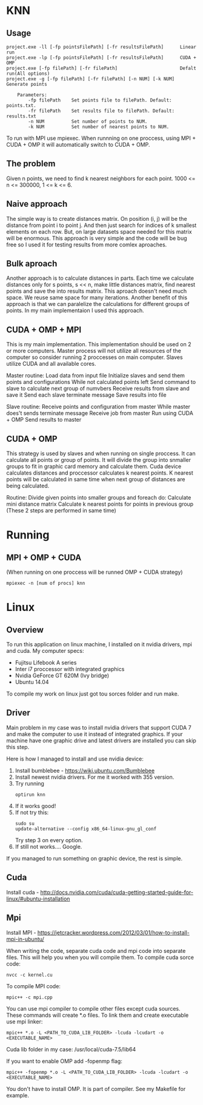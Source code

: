 # KNN

## Usage

``` 
project.exe -ll [-fp pointsFilePath] [-fr resultsFilePath]      Linear run
project.exe -lp [-fp pointsFilePath] [-fr resultsFilePath]      CUDA + OMP
project.exe [-fp filePath] [-fr filePath]                       Defalt run(All options)
project.exe -g [-fp filePath] [-fr filePath] [-n NUM] [-k NUM]  Generate points

    Parameters:
        -fp filePath    Set points file to filePath. Default: points.txt.
        -fr filePath    Set results file to filePath. Default: results.txt
        -n NUM          Set number of points to NUM.
        -k NUM          Set number of nearest points to NUM.
```
To run with MPI use mpiexec. When runnning on one proccess, using MPI + CUDA + OMP it will automatically switch to CUDA + OMP.

##  The problem
Given n points, we need to find k nearest neighbors for each point. 1000 <= n <= 300000, 1 <= k <= 6.

## Naive approach
The simple way is to create distances matrix. On position (i, j) will be the distance from point i to point j. And then just search for indices of k smallest elements on each row. But, on large datasets space needed for this matrix will be enormous. This approach is very simple and the code will be bug free so I used it for testing results from more comlex aproaches.

## Bulk aproach
Another approach is to calculate distances in parts. Each time we calculate distances only for s points, s << n, make little distances matrix, find nearest points and save the into results matrix. This aproach doesn't need much space. We reuse same space for many iterations. Another benefit of this approach is that we can paralelize the calculations for different groups of points.
In my main implementaion I used this approach.

## CUDA + OMP + MPI
This is my main implementation. This implementation should be used on 2 or more computers. Master process will not utilize all resources of the computer so consider running 2 proccesses on main computer. Slaves utilize CUDA and all available cores.

Master routine:
	Load data from input file
	Initialize slaves and send them points and configurations
	While not calculated points left
		Send command to slave to calculate next group of numvbers
		Receive results from slave and save it
	Send each slave terminate message
	Save results into file

Slave routine:
	Receive points and configuration from master
	While master does't sends terminate message 
		Receive job from master
		Run using CUDA + OMP
		Send results to master


## CUDA + OMP
This strategy is used by slaves and when running on single proccess. It can calculate all points or group of points. It will divide the group into snmaller groups to fit in graphic card memory and calculate them. Cuda device calculates distances and proccessor calculates k nearest points. K nearest points will be calculated in same time when next group of distances are being calculated.

Routine:
	Divide given points into smaller groups and foreach do:
		Calculate mini distance matrix
		Calculate k nearest points for points in previous group
		(These 2 steps are performed in same time)


# Running
## MPI + OMP + CUDA
(When running on one proccess will be runned OMP + CUDA strategy)
```
mpiexec -n [num of procs] knn
```

# Linux
## Overview
To run this application on linux machine, I installed on it nvidia drivers, mpi and cuda.
My computer specs:
 - Fujitsu Lifebook A series
 - Inter i7 proccessor with integrated graphics
 - Nvidia GeForce GT 620M (Ivy bridge)
 - Ubuntu 14.04

To compile my work on linux just got tou sorces folder and run make.

## Driver
Main problem in my case was to install nvidia drivers that support CUDA 7 and make the computer to use it instead of integrated graphics. If your machine have one graphic drive and latest drivers are installed you can skip this step.

Here is how I managed to install and use nvidia device:
1. Install bumblebee - https://wiki.ubuntu.com/Bumblebee
2. Install newest nvidia drivers. For me it worked with 355 version.
3. Try running 	
	```
	optirun knn
	```
4. If it works good!
5. If not try this:
	```
	sudo su
	update-alternative --config x86_64-linux-gnu_gl_conf
	```
	Try step 3 on every option.
6. If still not works.... Google.

If you managed to run something on graphic device, the rest is simple.

## Cuda
Install cuda - http://docs.nvidia.com/cuda/cuda-getting-started-guide-for-linux/#ubuntu-installation

## Mpi
Install MPI - https://jetcracker.wordpress.com/2012/03/01/how-to-install-mpi-in-ubuntu/

When writing the code, separate cuda code and mpi code into separate files. This will help you when you will compile them.
To compile cuda sorce code:
```
nvcc -c kernel.cu
```

To compile MPI code:
```
mpic++ -c mpi.cpp
```

You can use mpi compiler to compile other files except cuda sources.
These commands will create *.o files. To link them and create executable use mpi linker:
```
mpic++ *.o -L <PATH_TO_CUDA_LIB_FOLDER> -lcuda -lcudart -o <EXECUTABLE_NAME>
```

Cuda lib folder in my case: /usr/local/cuda-7.5/lib64

If you want to enable OMP add -fopenmp flag:
```
mpic++ -fopenmp *.o -L <PATH_TO_CUDA_LIB_FOLDER> -lcuda -lcudart -o <EXECUTABLE_NAME>
```

You don't have to install OMP. It is part of compiler.
See my Makefile for example.
